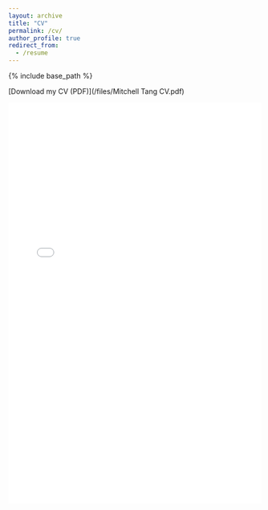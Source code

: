 ```yaml
---
layout: archive
title: "CV"
permalink: /cv/
author_profile: true
redirect_from:
  - /resume
---
```


{% include base_path %}

[Download my CV (PDF)](/files/Mitchell Tang CV.pdf)

<iframe src="/files/Mitchell Tang CV.pdf" width="100%" height="800px" style="border: none;">
    This browser does not support PDFs. Please download the PDF to view it: 
    <a href="/files/Mitchell Tang CV.pdf">Download CV</a>.
</iframe>